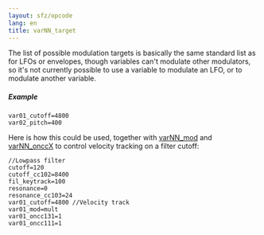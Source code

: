 ```yaml
---
layout: sfz/opcode
lang: en
title: varNN_target
---
```

The list of possible modulation targets is basically the same standard list
as for LFOs or envelopes, though variables can't modulate other modulators,
so it's not currently possible to use a variable to modulate an LFO,
or to modulate another variable.

##### Example

```
var01_cutoff=4800
var02_pitch=400
```

Here is how this could be used, together with [varNN_mod](varNN_mod) and
[varNN_onccX](varNN_onccX) to control velocity tracking on a filter cutoff:

```
//Lowpass filter
cutoff=120
cutoff_cc102=8400
fil_keytrack=100
resonance=0
resonance_cc103=24
var01_cutoff=4800 //Velocity track
var01_mod=mult
var01_oncc131=1
var01_oncc111=1
```
